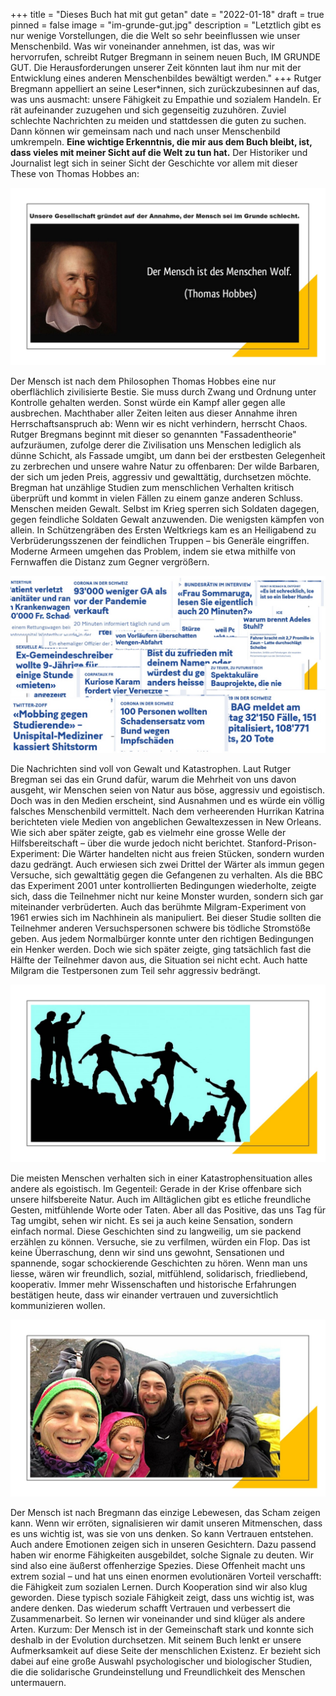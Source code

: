 +++
title = "Dieses Buch hat mit gut getan"
date = "2022-01-18"
draft = true
pinned = false
image = "im-grunde-gut.jpg"
description = "Letztlich gibt es nur wenige Vorstellungen, die die Welt so sehr beeinflussen wie unser Menschenbild. Was wir voneinander annehmen, ist das, was wir hervorrufen, schreibt Rutger Bregmann in seinem neuen Buch, IM GRUNDE GUT. Die Herausforderungen unserer Zeit könnten laut ihm nur mit der Entwicklung eines anderen Menschenbildes bewältigt werden."
+++
Rutger Bregmann appelliert an seine Leser*innen, sich zurückzubesinnen auf das, was uns ausmacht: unsere Fähigkeit zu Empathie und sozialem Handeln. Er rät aufeinander zuzugehen und sich gegenseitig zuzuhören. Zuviel schlechte Nachrichten zu meiden und stattdessen die guten zu suchen. Dann können wir gemeinsam nach und nach unser Menschenbild umkrempeln. **Eine wichtige Erkenntnis, die mir aus dem Buch bleibt, ist, dass vieles mit meiner Sicht auf die Welt zu tun hat.** Der Historiker und Journalist legt sich in seiner Sicht der Geschichte vor allem mit dieser These von Thomas Hobbes an:

![](im-grunde-gut-2.jpg)

Der Mensch ist nach dem Philosophen Thomas Hobbes eine nur oberflächlich zivilisierte Bestie. Sie muss durch Zwang und Ordnung unter Kontrolle gehalten werden. Sonst würde ein Kampf aller gegen alle ausbrechen. Machthaber aller Zeiten leiten aus dieser Annahme ihren Herrschaftsanspruch ab: Wenn wir es nicht verhindern, herrscht Chaos.
Rutger Bregmans beginnt mit dieser so genannten "Fassadentheorie" aufzuräumen, zufolge derer die Zivilisation uns Menschen lediglich als dünne Schicht, als Fassade umgibt, um dann bei der erstbesten Gelegenheit zu zerbrechen und unsere wahre Natur zu offenbaren: Der wilde Barbaren, der sich um jeden Preis, aggressiv und gewalttätig, durchsetzen möchte.
Bregman hat unzählige Studien zum menschlichen Verhalten kritisch überprüft und kommt in vielen Fällen zu einem ganze anderen Schluss. Menschen meiden Gewalt. Selbst im Krieg sperren sich Soldaten dagegen, gegen feindliche Soldaten Gewalt anzuwenden. Die wenigsten kämpfen von allein. In Schützengräben des Ersten Weltkriegs kam es an Heiligabend zu Verbrüderungsszenen der feindlichen Truppen – bis Generäle eingriffen. Moderne Armeen umgehen das Problem, indem sie etwa mithilfe von Fernwaffen die Distanz zum Gegner vergrößern.

![](im-grunde-gut-5.jpg)

Die Nachrichten sind voll von Gewalt und Katastrophen. Laut Rutger Bregman sei das ein Grund dafür, warum die Mehrheit von uns davon ausgeht, wir Menschen seien von Natur aus böse, aggressiv und egoistisch. Doch was in den Medien erscheint, sind Ausnahmen und es würde ein völlig falsches Menschenbild vermittelt. Nach dem verheerenden Hurrikan Katrina berichteten viele Medien von angeblichen Gewaltexzessen in New Orleans. Wie sich aber später zeigte, gab es vielmehr eine grosse Welle der Hilfsbereitschaft – über die wurde jedoch nicht berichtet.
Stanford-Prison-Experiment: Die Wärter handelten nicht aus freien Stücken, sondern wurden dazu gedrängt. Auch erwiesen sich zwei Drittel der Wärter als immun gegen Versuche, sich gewalttätig gegen die Gefangenen zu verhalten. Als die BBC das Experiment 2001 unter kontrollierten Bedingungen wiederholte, zeigte sich, dass die Teilnehmer nicht nur keine Monster wurden, sondern sich gar miteinander verbrüderten.
Auch das berühmte Milgram-Experiment von 1961 erwies sich im Nachhinein als manipuliert. Bei dieser Studie sollten die Teilnehmer anderen Versuchspersonen schwere bis tödliche Stromstöße geben. Aus jedem Normalbürger konnte unter den richtigen Bedingungen ein Henker werden. Doch wie sich später zeigte, ging tatsächlich fast die Hälfte der Teilnehmer davon aus, die Situation sei nicht echt. Auch hatte Milgram die Testpersonen zum Teil sehr aggressiv bedrängt.

![](im-grunde-gut-4.jpg)

Die meisten Menschen verhalten sich in einer Katastrophensituation alles andere als egoistisch. Im Gegenteil: Gerade in der Krise offenbare sich unsere hilfsbereite Natur. Auch im Alltäglichen gibt es etliche freundliche Gesten, mitfühlende Worte oder Taten. Aber all das Positive, das uns Tag für Tag umgibt, sehen wir nicht. Es sei ja auch keine Sensation, sondern einfach normal. Diese Geschichten sind zu langweilig, um sie packend erzählen zu können. Versuche, sie zu verfilmen, würden ein Flop. Das ist keine Überraschung, denn wir sind uns gewohnt, Sensationen und spannende, sogar schockierende Geschichten zu hören. Wenn man uns liesse, wären wir freundlich, sozial, mitfühlend, solidarisch, friedliebend, kooperativ. Immer mehr Wissenschaften und 
historische Erfahrungen bestätigen heute, dass wir einander vertrauen und zuversichtlich kommunizieren wollen.


![](im-grunde-gut-3.jpg)

Der Mensch ist nach Bregmann das einzige Lebewesen, das Scham zeigen kann. Wenn wir erröten, signalisieren wir damit unseren Mitmenschen, dass es uns wichtig ist, was sie von uns denken. So kann Vertrauen entstehen. Auch andere Emotionen zeigen sich in unseren Gesichtern. Dazu passend haben wir enorme Fähigkeiten ausgebildet, solche Signale zu deuten. Wir sind also eine äußerst offenherzige Spezies. Diese Offenheit macht uns extrem sozial – und hat uns einen enormen evolutionären Vorteil verschafft: die Fähigkeit zum sozialen Lernen. Durch Kooperation sind wir also klug geworden. 
Diese typisch soziale Fähigkeit zeigt, dass uns wichtig ist, was andere denken. Das wiederum schafft Vertrauen und verbessert die Zusammenarbeit. So lernen wir voneinander und sind klüger als andere Arten. Kurzum: Der Mensch ist in der Gemeinschaft stark und konnte sich deshalb in der Evolution durchsetzen.
Mit seinem Buch lenkt er unsere Aufmerksamkeit auf diese Seite der menschlichen Existenz. Er bezieht sich dabei auf eine große Auswahl psychologischer und biologischer Studien, die die solidarische Grundeinstellung und Freundlichkeit des Menschen untermauern.